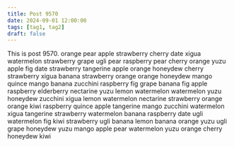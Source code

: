 ```yaml
---
title: Post 9570
date: 2024-09-01 12:00:00
tags: [tag1, tag2]
draft: false
---
```

This is post 9570.
orange
pear
apple
strawberry
cherry
date
xigua
watermelon
strawberry
grape
ugli
pear
raspberry
pear
cherry
orange
yuzu
apple
fig
date
strawberry
tangerine
apple
orange
honeydew
cherry
strawberry
xigua
banana
strawberry
orange
orange
honeydew
mango
quince
mango
banana
zucchini
raspberry
fig
grape
banana
fig
apple
raspberry
elderberry
nectarine
yuzu
lemon
watermelon
watermelon
yuzu
honeydew
zucchini
xigua
lemon
watermelon
nectarine
strawberry
orange
orange
kiwi
raspberry
quince
apple
tangerine
mango
zucchini
watermelon
xigua
tangerine
strawberry
watermelon
banana
raspberry
date
ugli
watermelon
fig
kiwi
strawberry
ugli
banana
lemon
banana
orange
yuzu
ugli
grape
honeydew
yuzu
mango
apple
pear
watermelon
yuzu
orange
cherry
honeydew
kiwi
